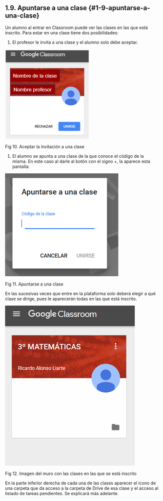 ## 1.9\. Apuntarse a una clase {#1-9-apuntarse-a-una-clase}

Un alumno al entrar en Classroom puede ver las clases en las que está inscrito. Para estar en una clase tiene dos posibilidades:

1.  El profesor le invita a una clase y el alumno solo debe aceptar.

![unirse a una clase](../assets/image10.png)

Fig 10\. Aceptar la invitación a una clase

1.  El alumno se apunta a una clase de la que conoce el código de la misma. En este caso al darle al botón con el signo +, la aparece esta pantalla:

![introducir el código de la clase](../assets/image31.png)

Fig 11\. Apuntarse a una clase

En las sucesivas veces que entre en la plataforma solo deberá elegir a qué clase se dirige, pues le aparecerán todas en las que está inscrito.

![unido a clase](../assets/image8.png)

Fig 12\. Imagen del muro con las clases en las que se está inscrito

En la parte inferior derecha de cada una de las clases aparecer el icono de una carpeta que da acceso a la carpeta de Drive de esa clase y el acceso al listado de tareas pendientes. Se explicará más adelante.